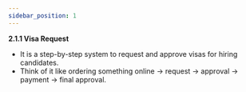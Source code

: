 ```yaml
---
sidebar_position: 1
---
```


**2.1.1 Visa Request**

- It is a step-by-step system to request and approve visas for hiring candidates.
- Think of it like ordering something online → request → approval → payment → final approval.